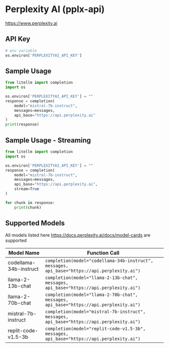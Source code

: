 # Perplexity AI (pplx-api)
https://www.perplexity.ai

## API Key
```python
# env variable
os.environ['PERPLEXITYAI_API_KEY']
```

## Sample Usage
```python
from litellm import completion
import os

os.environ['PERPLEXITYAI_API_KEY'] = ""
response = completion(
    model="mistral-7b-instruct", 
    messages=messages,
    api_base="https://api.perplexity.ai"
)
print(response)
```

## Sample Usage - Streaming
```python
from litellm import completion
import os

os.environ['PERPLEXITYAI_API_KEY'] = ""
response = completion(
    model="mistral-7b-instruct", 
    messages=messages,
    api_base="https://api.perplexity.ai",
    stream=True
)

for chunk in response:
    print(chunk)
```


## Supported Models
All models listed here https://docs.perplexity.ai/docs/model-cards are supported

| Model Name               | Function Call                                                                                                                                                      |
|--------------------------|------------------------------------------------------------------------------------------------------------------------------------------------------------------|
| codellama-34b-instruct   | `completion(model="codellama-34b-instruct", messages, api_base="https://api.perplexity.ai")`                                                         |
| llama-2-13b-chat         | `completion(model="llama-2-13b-chat", messages, api_base="https://api.perplexity.ai")`                                                               |
| llama-2-70b-chat         | `completion(model="llama-2-70b-chat", messages, api_base="https://api.perplexity.ai")`                                                               |
| mistral-7b-instruct      | `completion(model="mistral-7b-instruct", messages, api_base="https://api.perplexity.ai")`                                                            |
| replit-code-v1.5-3b     | `completion(model="replit-code-v1.5-3b", messages, api_base="https://api.perplexity.ai")`                                                            |





